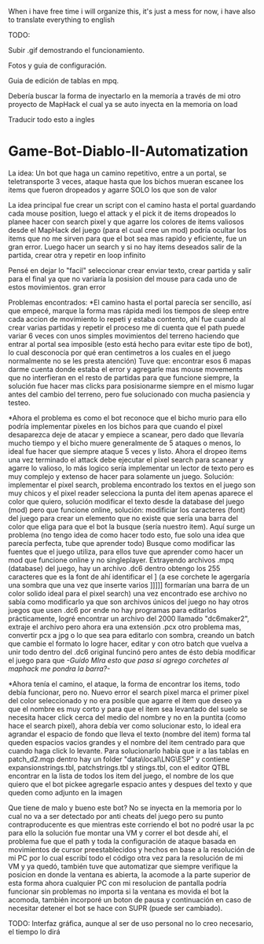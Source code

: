 When i have free time i will organize this, it's just a mess for now, i have also to translate everything to english

TODO:

Subir .gif demostrando el funcionamiento.

Fotos y guia de configuración.

Guia de edición de tablas en mpq.

Debería buscar la forma de inyectarlo en la memoría a través de mi otro proyecto  de MapHack el cual ya se auto inyecta en la memoria on load

Traducir todo esto a ingles

# Game-Bot-Diablo-II-Automatization


La  idea: Un bot que haga un camino repetitivo, entre a un portal, se teletransporte 3 veces, ataque hasta que los bichos mueran
escanee los items que fueron dropeados y agarre SOLO los que  son de valor

La idea principal fue crear un script con el camino hasta el portal guardando cada mouse position, luego el attack y el pick it de items dropeados lo 
planee hacer con search pixel y que agarre los colores de items valiosos desde el MapHack del juego (para el cual cree un mod) podría ocultar los items que no me sirven para que el bot
sea mas rapido y eficiente, fue un gran error. Luego hacer un search y si no hay items deseados salir de la partida, crear otra y repetir en loop infinito

Pensé en dejar lo "facil" seleccionar crear enviar texto, crear partida y salir para el final ya que no variaría la posision del mouse para cada uno de estos  movimientos. gran error


Problemas encontrados:
*El camino hasta el portal parecía ser sencillo, así que empecé, marque la forma mas rápida medi los tiempos de sleep entre cada accion de movimiento lo repeti y estaba contento,
ahí fue cuando al crear varias partidas y repetir el proceso me dí cuenta que el path puede variar 6 veces con unos simples movimientos del terreno haciendo que entrar
al portal sea imposible (esto está hecho para evitar este tipo de bot), lo cual desconocía por qué eran centimetros a los cuales en el juego normalmente no se les presta atención) Tuve que:
encontrar esos 6 mapas darme cuenta donde estaba el error y agregarle mas mouse movements que no interfieran en el resto de partidas para que funcione siempre, la solución fue hacer mas clicks para posisionarme siempre en el mismo lugar antes del cambio del terreno, pero fue solucionado con mucha pasiencia y testeo.


*Ahora el problema es como el bot reconoce que el bicho murio para ello podría implementar pixeles en los bichos para que cuando el pixel desaparezca deje de atacar y empiece a scanear, pero dado que llevaría mucho tiempo y el bicho muere generalmente de 5 ataques o menos, lo ideal fue hacer que siempre ataque 5 veces y listo.
Ahora el dropeo items una vez terminado el attack debe ejecutar el pixel search para scanear y agarre lo valioso, lo más logico sería implementar un 
lector de texto pero es muy complejo y extenso de hacer para solamente un juego. Solución: implementar el pixel search, problema encontrado
los textos en el juego son muy chicos y el pixel reader selecciona la punta del item apenas aparece el color que quiero, solución modificar el texto
desde la database del juego (mod) pero que funcione online, solución: modificiar los caracteres (font) del juego para crear un elemento que no existe
que sería una barra del color que eliga para que el bot la busque (sería nuestro item). Aquí surge un problema (no tengo idea de como hacer todo esto,
fue solo una idea que parecía perfecta, tube que aprender todo)
Busque como modificar las fuentes que el juego utiliza, para ellos tuve que aprender como hacer un mod que funcione online y no singleplayer.
Extrayendo archivos .mpq (database) del juego, hay un archivo .dc6 dentro obtengo los  255 caracteres que es la font
de ahí identificar el  ] (a ese corchete le agergaría una sombra que una vez que inserte varios ]]]]] formarían una barra de un color solido ideal para el pixel search) una vez encontrado
ese archivo no sabía como modificarlo ya que son archivos únicos del juego no hay otros juegos que usen .dc6 por ende no hay programas para editarlos prácticamente, logré encontrar un 
archivo del 2000 llamado "dc6maker2", extraje el archivo pero ahora era una extensión .pcx otro problema mas, convertir pcx a jpg o lo que sea para editarlo con sombra, creando un batch
que cambie el formato lo logre hacer, editar y con otro batch que vuelva a unir todo dentro del .dc6 original funcinó pero antes de ésto debía modificar el juego para que *-*Guido MIra esto que pasa si agrego corchetes al maphack me pondra la barra?*-*

*Ahora tenía el camino, el ataque, la forma de encontrar los items, todo debía funcionar, pero no. Nuevo error el search pixel marca el primer pixel del color seleccionado y no era 
posible que agarre el item que deseo ya que el nombre es muy corto y para que el item sea levantado del suelo se necesita hacer click cerca del medio del nombre y no en la puntita (como hace 
el search pixel), ahora debía ver como solucionar esto, lo ideal era agrandar el espacio de fondo que lleva el texto (nombre del item) forma tal queden espacios vacios grandes y el nombre 
del item centrado para que cuando haga click lo levante.
Para solucionarlo había que ir a las tablas en patch_d2.mqp dentro hay un folder "data\local\LNG\ESP" y contiene expansionstrings.tbl, patchstrings.tbl y stings.tbl, con el editor
QTBL encontrar en la lista de todos los item del juego, el nombre de los que quiero que el bot pickee agregarle espacio antes y despues del texto y que queden como adjunto en la imagen

Que tiene de malo y bueno este bot?
No se inyecta en la memoria por lo cual no va a ser detectado por anti cheats del juego pero su punto contraproducente es que mientras este corriendo el bot no podré usar la pc
para ello la solución fue montar una VM y correr el bot desde ahí, el problema fue que el path y toda la configuración de ataque basada en movimientos de cursor preestablecidos
y hechos en base a la resolución de mi PC por lo cual escribí todo el código otra vez para la resolución de mi VM y ya quedó, también tuve que automatizar que siempre verifique la posicion
en donde la ventana es abierta, la acomode a la parte superior de esta forma ahora cualquier PC con mi resolucion de pantalla podría funcionar sin problemas no importa si la ventana es movida
el bot la acomoda, también incorporé un boton de pausa y continuación en caso de necesitar detener el bot se hace con SUPR (puede ser cambiado).

TODO: Interfaz gráfica, aunque al ser de uso personal no lo creo necesario, el tiempo lo dirá

